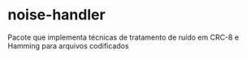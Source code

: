 # noise-handler
Pacote que implementa técnicas de tratamento de ruído em CRC-8 e Hamming para arquivos codificados
